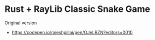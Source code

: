 # Rust + RayLib Classic Snake Game

Original version
-  https://codepen.io/rajeshpillai/pen/OJeLRZN?editors=0010

